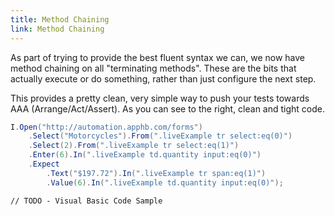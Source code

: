 ```yaml
---
title: Method Chaining
link: Method Chaining
---
```

As part of trying to provide the best fluent syntax we can, we now have method chaining on all "terminating methods". These are the bits that actually execute or do something, rather than just configure the next step.

This provides a pretty clean, very simple way to push your tests towards AAA (Arrange/Act/Assert). As you can see to the right, clean and tight code.

```csharp
I.Open("http://automation.apphb.com/forms")
    .Select("Motorcycles").From(".liveExample tr select:eq(0)")
    .Select(2).From(".liveExample tr select:eq(1)")
    .Enter(6).In(".liveExample td.quantity input:eq(0)")
    .Expect
        .Text("$197.72").In(".liveExample tr span:eq(1)")
        .Value(6).In(".liveExample td.quantity input:eq(0)");
```
```vbnet
// TODO - Visual Basic Code Sample
```